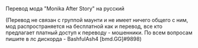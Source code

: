 Перевод мода "Monika After Story" на русский

(Перевод не связан с группой маунти и не имеет ничего общего с ним, мод распространяется на бесплатной как и перевод, все кто предлагает платный доступ к переводу - мошенники. По всем вопросам пишите в лс дискорда - BashfulAsh4 [bmd.GG]#9898)
